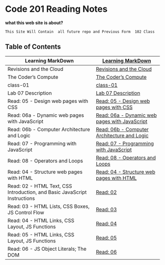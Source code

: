 # Code 201 Reading Notes

**what this web site is about?**
```
This Site Will Contain  all future repo and Previous Form  102 Class

```


## Table of Contents

| Learning MarkDown       | [Learning MarkDown ](https://aghyadalbalkhi-asac.github.io/Reading-Notes/Learning%20Markdown)                            |
|-------------------------|----------------------------------------------------------------------------------------------------|
| Revisions and the Cloud | [Revisions and the Cloud ](https://aghyadalbalkhi-asac.github.io/Reading-Notes/Read:%2003%20-%20Revisions%20and%20the%20Cloud)|
| The Coder’s Compute     | [The Coder’s Compute ](https://aghyadalbalkhi-asac.github.io/Reading-Notes/The%20Coder's%20Compute)                     |
| class-01     | [class-01 ](https://aghyadalbalkhi-asac.github.io/Reading-Notes/class-01)                     |
| Lab 07 Description     | [Lab 07 Description ](https://aghyadalbalkhi-asac.github.io/Reading-Notes/Lab%2007%20Description)                     |
| Read: 05 - Design web pages with CSS     | [Read: 05 - Design web pages with CSS  ](https://aghyadalbalkhi-asac.github.io/Reading-Notes/Read:%2005%20-%20Design%20web%20pages%20with%20CSS)                     |
| Read: 06a - Dynamic web pages with JavaScript     | [Read: 06a - Dynamic web pages with JavaScript ](https://aghyadalbalkhi-asac.github.io/Reading-Notes/Read:%2006a%20-%20Dynamic%20web%20pages%20with%20JavaScript)                     |
| Read: 06b - Computer Architecture and Logic | [Read: 06b - Computer Architecture and Logic ](https://aghyadalbalkhi-asac.github.io/Reading-Notes/Read:%2006b%20-%20Computer%20Architecture%20and%20Logic)                     |
| Read: 07 - Programming with JavaScript | [Read: 07 - Programming with JavaScript ](https://aghyadalbalkhi-asac.github.io/Reading-Notes/Read:%2007%20-%20Programming%20with%20JavaScript)                     |
| Read: 08 - Operators and Loops | [Read: 08 - Operators and Loops ](https://aghyadalbalkhi-asac.github.io/Reading-Notes/Read:%2008%20-%20Operators%20and%20Loops)                     |
| Read: 04 - Structure web pages with HTML| [Read: 04 - Structure web pages with HTML](https://aghyadalbalkhi-asac.github.io/Reading-Notes/read-04)                     |
| Read: 02 - HTML Text, CSS Introduction, and Basic JavaScript Instructions| [Read: 02](https://aghyadalbalkhi-asac.github.io/201-Course/class-02)                     |
| Read: 03 - HTML Lists, CSS Boxes, JS Control Flow| [Read: 03](https://aghyadalbalkhi-asac.github.io/201-Course/Read-03)                     |
| Read: 04 - HTML Links, CSS Layout, JS Functions| [Read: 04](https://aghyadalbalkhi-asac.github.io/201-Course/Read-04)                     |
| Read: 05 - HTML Links, CSS Layout, JS Functions| [Read: 05](https://aghyadalbalkhi-asac.github.io/201-Course/Read-05)                     |
| Read: 06 - JS Object Literals; The DOM| [Read: 06](https://aghyadalbalkhi-asac.github.io/201-Course/Read-06)       
